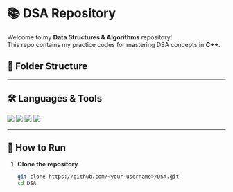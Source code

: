 # 📚 DSA Repository

Welcome to my **Data Structures & Algorithms** repository!  
This repo contains my practice codes for mastering DSA concepts in **C++**.

## 📂 Folder Structure


---

## 🛠 Languages & Tools
<div>
  <img src="https://img.shields.io/badge/C++-00599C?style=for-the-badge&logo=c%2B%2B&logoColor=white" />
  <img src="https://img.shields.io/badge/Git-F05032?style=for-the-badge&logo=git&logoColor=white" />
  <img src="https://img.shields.io/badge/GitHub-181717?style=for-the-badge&logo=github&logoColor=white" />
  <img src="https://img.shields.io/badge/VS%20Code-007ACC?style=for-the-badge&logo=visual-studio-code&logoColor=white" />
</div>

---

## 🚀 How to Run
1. **Clone the repository**
   ```bash
   git clone https://github.com/<your-username>/DSA.git
   cd DSA

